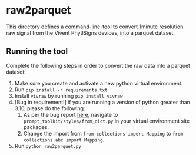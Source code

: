 # raw2parquet

This directory defines a command-line-tool to convert 1minute resolution raw signal from the Vivent PhytlSigns devices,
into a parquet dataset.

## Running the tool
Complete the following steps in order to convert the raw data into a parquet dataset:
1. Make sure you create and activate a new python virtual environment.
2. Run `pip install -r requirements.txt`
3. Install `vivraw` by running `pip install vivraw`
4. [Bug in requirement!] if you are running a version of python greater than 3.10, please do the following:
   1. As per the bug report [here](https://github.com/CITGuru/PyInquirer/issues/198), navigate to
   `prompt_toolkit/styles/from_dict.py` in your virtual environment site packages. 
   2. Change the import from `from collections import Mapping` to `from collections.abc import Mapping`.
5. Run `python raw2parquet.py`
